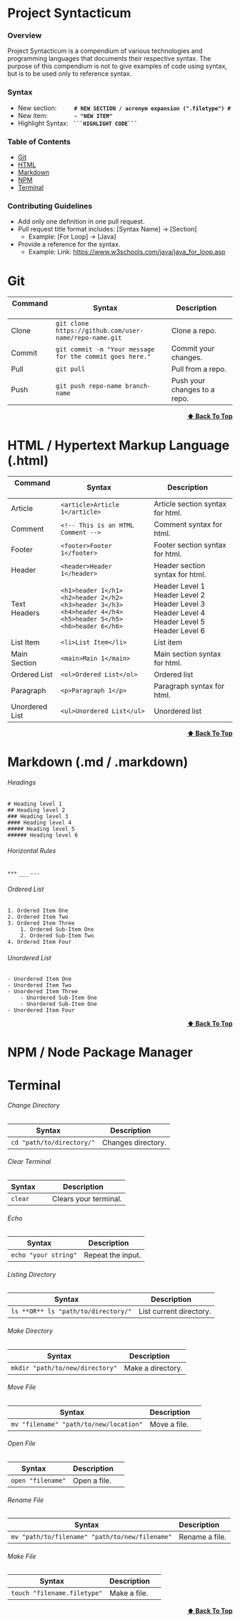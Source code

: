 <!-- ********************** Syntacticum START  ********************** -->

# **Project Syntacticum** #

### Overview
Project Syntacticum is a compendium of various technologies and programming languages that documents their respective syntax.
The purpose of this compendium is not to give examples of code using syntax, but is to be used only to reference syntax.

### Syntax

- New section:          **`# NEW SECTION / acronym expansion (".filetype") #`**
- New item:               **`- "NEW ITEM" `**
- Highlight Syntax:   **` ```HIGHLIGHT CODE``` `**


<a name="table-of-contents"></a>

### Table of Contents
* [Git](#git)
* [HTML](#html)
* [Markdown](#markdown)
* [NPM](#npm)
* [Terminal](#terminal)

### Contributing Guidelines
* Add only one definition in one pull request.
* Pull request title format includes: [Syntax Name] -> [Section]
    * Example: [For Loop] -> [Java]
* Provide a reference for the syntax.
    * Example: Link: https://www.w3schools.com/java/java_for_loop.asp


<!-- ********************** Syntacticum End  ********************** -->




<!-- ********************** Git START ********************** -->

<a name="git"></a>
# Git

| Command &nbsp;&nbsp;&nbsp;&nbsp; | Syntax &nbsp;&nbsp;&nbsp;&nbsp;| Description&nbsp;&nbsp;&nbsp;&nbsp; | 
|----|----|----|
| Clone | `git clone https://github.com/user-name/repo-name.git`| Clone a repo. |
| Commit | `git commit -m "Your message for the commit goes here."` | Commit your changes. |
| Pull | `git pull`| Pull from a repo. |
| Push | `git push repo-name branch-name`| Push your changes to a repo. |


<div align ="right"> <b><a href="#table-of-contents">⬆️ Back To Top</a></b>
</div>
    
<!-- ********************** Git END ********************** -->





<!-- ********************** HTML START  ********************** -->
<a name="html"></a>

# HTML / Hypertext Markup Language (.html) #

| Command &nbsp;&nbsp;&nbsp;&nbsp; | Syntax &nbsp;&nbsp;&nbsp;&nbsp;| Description&nbsp;&nbsp;&nbsp;&nbsp; | 
|----|----|----|
| Article |`<article>Article 1</article>` | Article section syntax for html. |
| Comment |  `<!-- This is an HTML Comment -->` | Comment syntax for html. |
| Footer  | `<footer>Footer 1</footer>` | Footer section syntax for html. |
| Header  |`<header>Header 1</header>` | Header section syntax for html. |
| Text Headers  |  `<h1>header 1</h1>` <br/> `<h2>header 2</h2>` <br/> `<h3>header 3</h3>` <br/> `<h4>header 4</h4>` <br/> `<h5>header 5</h5>` <br/> `<h6>header 6</h6>` | Header Level 1 <br/> Header Level 2 <br/> Header Level 3 <br/> Header Level 4 <br/> Header Level 5 <br/> Header Level 6 |  
| List Item | `<li>List Item</li>`| List item |
| Main Section | `<main>Main 1</main>` | Main section syntax for html. |
| Ordered List | `<ol>Ordered List</ol>`| Ordered list |
| Paragraph | `<p>Paragraph 1</p>` | Paragraph syntax for html. |
| Unordered List | `<ul>Unordered List</ul>`| Unordered list |

<div align ="right"> <b><a href="#table-of-contents">⬆️ Back To Top</a></b>
</div>
    
<!-- ********************** HTML END  ********************** -->





<!-- ********************** Markdown START  ********************** -->
<a name="markdown"></a>

# Markdown (.md / .markdown) #

###### Headings

```
# Heading level 1
## Heading level 2
### Heading level 3
#### Heading level 4
##### Heading level 5
###### Heading level 6
```

###### Horizontal Rules

`***`
`___`
`---`

###### Ordered List
```
1. Ordered Item One
2. Ordered Item Two
3. Ordered Item Three
    1. Ordered Sub-Item One
    2. Ordered Sub-Item Two
4. Ordered Item Four
```

###### Unordered List
```
- Unordered Item One
- Unordered Item Two
- Unordered Item Three
    - Unordered Sub-Item One
    - Unordered Sub-Item One
- Unordered Item Four
```


<div align ="right"> <b><a href="#table-of-contents">⬆️ Back To Top</a></b>
</div>
    
<!-- ********************** Markdown END  ********************** -->





<!-- ********************** NPM START  ********************** -->
<a name="npm"></a>

# NPM / Node Package Manager #



<!-- ********************** NPM END  ********************** -->





<!-- ********************** Terminal START  ********************** -->
<a name="terminal"></a>

# Terminal #

###### Change Directory
| Syntax &nbsp;&nbsp;&nbsp;&nbsp;| Description&nbsp;&nbsp;&nbsp;&nbsp; | 
|----|----|
|`cd "path/to/directory/"` | Changes directory. |

###### Clear Terminal
| Syntax &nbsp;&nbsp;&nbsp;&nbsp;| Description&nbsp;&nbsp;&nbsp;&nbsp; | 
|----|----|
|`clear` | Clears your terminal. |

###### Echo
| Syntax &nbsp;&nbsp;&nbsp;&nbsp;| Description&nbsp;&nbsp;&nbsp;&nbsp; | 
|----|----|
|`echo "your string"` | Repeat the input. |

###### Listing Directory
| Syntax &nbsp;&nbsp;&nbsp;&nbsp;| Description&nbsp;&nbsp;&nbsp;&nbsp; | 
|----|----|
| `ls **OR** ls "path/to/directory/"` | List current directory. |

###### Make Directory
| Syntax &nbsp;&nbsp;&nbsp;&nbsp;| Description&nbsp;&nbsp;&nbsp;&nbsp; | 
|----|----|
|`mkdir "path/to/new/directory"`| Make a directory. |

###### Move File
| Syntax &nbsp;&nbsp;&nbsp;&nbsp;| Description&nbsp;&nbsp;&nbsp;&nbsp; | 
|----|----|
| `mv "filename" "path/to/new/location"` | Move a file. |

###### Open File
| Syntax &nbsp;&nbsp;&nbsp;&nbsp;| Description&nbsp;&nbsp;&nbsp;&nbsp; | 
|----|----|
| `open "filename"` | Open a file.|

###### Rename File
| Syntax &nbsp;&nbsp;&nbsp;&nbsp;| Description&nbsp;&nbsp;&nbsp;&nbsp; | 
|----|----|
| `mv "path/to/filename" "path/to/new/filename"` | Rename a file.|

###### Make File
| Syntax &nbsp;&nbsp;&nbsp;&nbsp;| Description&nbsp;&nbsp;&nbsp;&nbsp; | 
|----|----|
| `touch "filename.filetype"` | Make a file. |


<div align ="right"> <b><a href="#table-of-contents">⬆️ Back To Top</a></b>
</div>
    
<!-- ********************** Terminal END  ********************** -->
